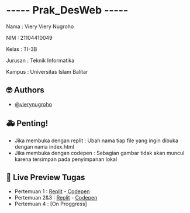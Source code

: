 
# ----- Prak_DesWeb -----

Nama    : Viery Viery Nugroho

NIM     : 21104410049

Kelas   : TI-3B

Jurusan : Teknik Informatika

Kampus  : Universitas Islam Balitar


## 🤓 Authors

- [@vierynugroho](https://github.com/vierynugroho)


## 🚑 Penting!
- Jika membuka dengan replit  : Ubah nama tiap file yang ingin dibuka dengan nama index.html
- Jika membuka dengan codepen : Sebagian gambar tidak akan muncul karena tersimpan pada penyimpanan lokal


## 🔗 Live Preview Tugas

- Pertemuan 1 : [Replit](https://replit.com/@VIERYNUGROHO/pertemuan1) - [Codepen](https://codepen.io/collection/yrpxQg)
- Pertemuan 2&3 : [Replit](https://replit.com/@VIERYNUGROHO/Pertemuan2-3) - [Codepen](https://codepen.io/collection/MgzqMO)
- Pertemuan 4 : [On Proggress]
